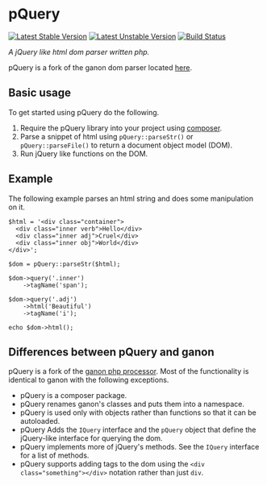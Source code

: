 # pQuery

[![Latest Stable Version](https://poser.pugx.org/tburry/pquery/v/stable.png)](https://packagist.org/packages/tburry/pquery)
[![Latest Unstable Version](https://poser.pugx.org/tburry/pquery/v/unstable.png)](https://packagist.org/packages/tburry/pquery)
[![Build Status](https://travis-ci.org/tburry/pquery.png)](https://travis-ci.org/tburry/pquery)

*A jQuery like html dom parser written php.*

pQuery is a fork of the ganon dom parser located [here](https://code.google.com/p/ganon/).

## Basic usage

To get started using pQuery do the following.

1. Require the pQuery library into your project using [composer](http://getcomposer.org/doc/01-basic-usage.md#the-require-key).
2. Parse a snippet of html using `pQuery::parseStr()` or `pQuery::parseFile()` to return a document object model (DOM).
3. Run jQuery like functions on the DOM.

## Example

The following example parses an html string and does some manipulation on it.

```
$html = '<div class="container">
  <div class="inner verb">Hello</div>
  <div class="inner adj">Cruel</div>
  <div class="inner obj">World</div>
</div>';

$dom = pQuery::parseStr($html);

$dom->query('.inner')
    ->tagName('span');

$dom->query('.adj')
    ->html('Beautiful')
    ->tagName('i');

echo $dom->html();
```

## Differences between pQuery and ganon

pQuery is a fork of the [ganon php processor](https://code.google.com/p/ganon/). Most of the functionality is identical to ganon with the following exceptions.

* pQuery is a composer package.
* pQuery renames ganon's classes and puts them into a namespace.
* pQuery is used only with objects rather than functions so that it can be autoloaded.
* pQuery Adds the `IQuery` interface and the `pQuery` object that define the jQuery-like interface for querying the dom.
* pQuery implements more of jQuery's methods. See the `IQuery` interface for a list of methods.
* pQuery supports adding tags to the dom using the `<div class="something"></div>` notation rather than just `div`.